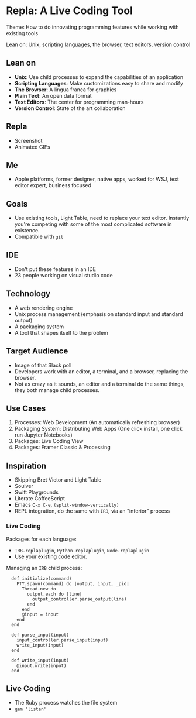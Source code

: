 # Repla: A Live Coding Tool

Theme: How to do innovating programming features while working with existing tools

Lean on: Unix, scripting languages, the browser, text editors, version control

## Lean on

- **Unix**: Use child processes to expand the capabilities of an application
- **Scripting Languages**: Make customizations easy to share and modify
- **The Browser**: A lingua franca for graphics
- **Plain Text**: An open data format
- **Text Editors**: The center for programming man-hours
- **Version Control**: State of the art collaboration

## Repla

- Screenshot
- Animated GIFs

## Me

- Apple platforms, former designer, native apps, worked for WSJ, text editor expert, business focused

## Goals

- Use existing tools, Light Table, need to replace your text editor. Instantly you're competing with some of the most complicated software in existence.
- Compatible with `git`

## IDE

- Don't put these features in an IDE
- 23 people working on visual studio code

## Technology

- A web rendering engine
- Unix process management (emphasis on standard input and standard output)
- A packaging system
- A tool that shapes itself to the problem

## Target Audience

- Image of that Slack poll
- Developers work with an editor, a terminal, and a browser, replacing the browser.
- Not as crazy as it sounds, an editor and a terminal do the same things, they both manage child processes.

## Use Cases

1. Processes: Web Development (An automatically refreshing browser)
2. Packaging System: Distributing Web Apps (One click install, one click run Jupyter Notebooks)
3. Packages: Live Coding View
4. Packages: Framer Classic & Processing

## Inspiration

- Skipping Bret Victor and Light Table
- Soulver
- Swift Playgrounds
- Literate CoffeeScript
- Emacs `C-x C-e`, `(split-window-vertically)`
- REPL integration, do the same with `IRB`, via an "inferior" process

### Live Coding

Packages for each language:

- `IRB.replaplugin`, `Python.replaplugin`, `Node.replaplugin`
- Use your existing code editor.

Managing an `IRB` child process:

      def initialize(command)
        PTY.spawn(command) do |output, input, _pid|
          Thread.new do
            output.each do |line|
              output_controller.parse_output(line)
            end
          end
          @input = input
        end
      end

      def parse_input(input)
        input_controller.parse_input(input)
        write_input(input)
      end

      def write_input(input)
        @input.write(input)
      end

## Live Coding

- The Ruby process watches the file system
- `gem 'listen'`

